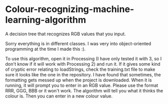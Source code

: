 # Colour-recognizing-machine-learning-algorithm
A decision tree that recognizes RGB values that you input.

Sorry everything is in different classes. I was very into object-oriented programming at the time I made this :).

To use this algorithm, open it in Processing (I have only tested it with 3, so I don't know if it will work with Processing 2) and run it. If it gives some kind of cryptic error relating to loadStrings, check the training.txt file to make sure it looks like the one in the repository. I have found that sometimes, the formatting gets messed up when the project is downloaded. When it is running, it will prompt you to enter in an RGB value. Please use the format RRR, GGG, BBB or it won't work. The algorithm will tell you what it thinks the colour is. Then you can enter in a new colour value.
